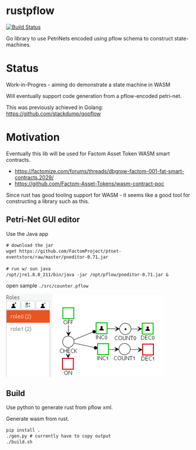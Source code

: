 # rustpflow

[![Build Status](https://travis-ci.org/stackdump/rustpflow.svg?branch=master)](https://travis-ci.org/stackdump/rustpflow)

Go library to use PetriNets encoded using pflow schema to construct state-machines.

# Status

Work-in-Progres - aiming do demonstrate a state machine in WASM

Will eventually support code generation from a pflow-encoded petri-net.

This was previously achieved in Golang: https://github.com/stackdump/gopflow

# Motivation

Eventually this lib will be used for Factom Asset Token WASM smart contracts.
* https://factomize.com/forums/threads/dbgrow-factom-001-fat-smart-contracts.2029/
* https://github.com/Factom-Asset-Tokens/wasm-contract-poc

Since rust has good tooling support for WASM - it seems like a good tool for constructing a library such as this.

## Petri-Net GUI editor

Use the Java app

```
# download the jar
wget https://github.com/FactomProject/ptnet-eventstore/raw/master/pneditor-0.71.jar

# run w/ sun java
/opt/jre1.8.0_211/bin/java -jar /opt/pflow/pneditor-0.71.jar &
```
open sample `./src/counter.pflow`

![counter.pflow](./docs/counter.png "pflow example")

## Build

Use python to generate rust from pflow xml.

Generate wasm from rust.

```
pip install .
./gen.py # currently have to copy output
./build.sh
```

